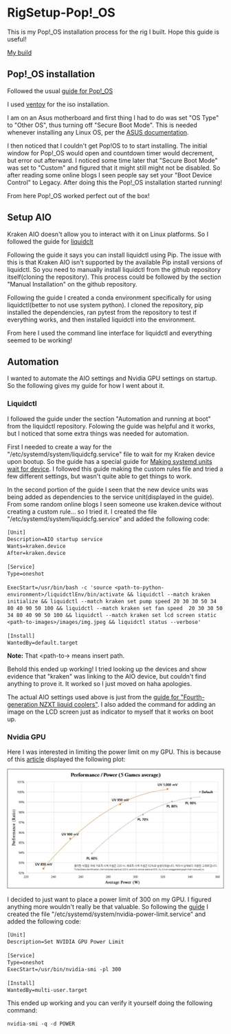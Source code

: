 # RigSetup-Pop!_OS

This is my Pop!_OS installation process for the rig I built. Hope this guide is useful!

[My build](https://pcpartpicker.com/list/jGW6Fs)

## Pop!_OS installation

Followed the usual [guide for Pop!_OS](https://support.system76.com/articles/install-pop/)

I used [ventoy](https://www.ventoy.net/en/index.html) for the iso installation.

I am on an Asus motherboard and first thing I had to do was set "OS Type" to "Other OS", thus turning off "Secure Boot Mode". This is needed whenever installing any Linux OS, per the [ASUS documentation](https://www.asus.com/us/support/faq/1049829/).

I then noticed that I couldn't get Pop!OS to to start installing. The initial window for Pop!_OS would open and countdown timer would decrement, but error out afterward. I noticed some time later that "Secure Boot Mode" was set to "Custom" and figured that it might still might not be disabled. So after reading some online blogs I seen people say set your "Boot Device Control" to Legacy. After doing this the Pop!_OS installation started running!

From here Pop!_OS worked perfect out of the box!

## Setup AIO

Kraken AIO doesn't allow you to interact with it on Linux platforms. So I followed the guide for [liquidclt](https://github.com/liquidctl/liquidctl)

Following the guide it says you can install liquidctl using Pip. The issue with this is that Kraken AIO isn't supported by the available Pip install versions of liquidctl. So you need to manually install liquidctl from the github repository itself(cloning the repository). This process could be followed by the section "Manual Installation" on the github repository. 

Following the guide I created a conda environment specifically for using liquidctl(better to not use system python). I cloned the repository, pip installed the dependencies, ran pytest from the repository to test if everything works, and then installed liquidctl into the environment.

From here I used the command line interface for liquidctl and everything seemed to be working! 

## Automation

I wanted to automate the AIO settings and Nvidia GPU settings on startup. So the following gives my guide for how I went about it.

### Liquidctl

I followed the guide under the section "Automation and running at boot" from the liquidctl repository. Folowing the guide was helpful and it works, but I noticed that some extra things was needed for automation.

First I needed to create a way for the "/etc/systemd/system/liquidcfg.service" file to wait for my Kraken device upon bootup. So the guide has a special guide for [Making systemd units wait for device](https://github.com/liquidctl/liquidctl/blob/main/docs/linux/making-systemd-units-wait-for-devices.md). I followed this guide making the custom rules file and tried a few different settings, but wasn't quite able to get things to work. 

In the second portion of the guide I seen that the new device units was being added as dependencies to the service unit(displayed in the guide). From some random online blogs I seen someone use kraken.device without creating a custom rule... so I tried it. I created the file "/etc/systemd/system/liquidcfg.service" and added the following code:

```
[Unit]
Description=AIO startup service
Wants=kraken.device
After=kraken.device

[Service]
Type=oneshot

ExecStart=/usr/bin/bash -c 'source <path-to-python-environment>/liquidctlEnv/bin/activate && liquidctl --match kraken initialize && liquidctl --match kraken set pump speed 20 30 30 50 34 80 40 90 50 100 && liquidctl --match kraken set fan speed  20 30 30 50 34 80 40 90 50 100 && liquidctl --match kraken set lcd screen static <path-to-images>/images/img.jpeg && liquidctl status --verbose'

[Install]
WantedBy=default.target
```

**Note:** That \<path-to-\> means insert path.

Behold this ended up working! I tried looking up the devices and show evidence that "kraken" was linking to the AIO device, but couldn't find anything to prove it. It worked so I just moved on haha apologies. 

The actual AIO settings used above is just from the [guide for "Fourth-generation NZXT liquid coolers"](https://github.com/liquidctl/liquidctl/blob/main/docs/kraken-x3-z3-guide.md). I also added the command for adding an image on the LCD screen just as indicator to myself that it works on boot up.


### Nvidia GPU 

Here I was interested in limiting the power limit on my GPU. This is because of this [article](https://www.techpowerup.com/301649/nvidia-geforce-rtx-4090-with-nearly-half-its-power-limit-and-undervolting-loses-just-8-performance) displayed the following plot:

![Image of GPU power ](imgs/4090-gpu-performance-vs-power-plot.jpg)

I decided to just want to place a power limit of 300 on my GPU. I figured anything more wouldn't really be that valuable. So following the [guide](https://linuxconfig.org/how-to-set-nvidia-power-limit-on-ubuntu) I created the file "/etc/systemd/system/nvidia-power-limit.service" and added the following code:

```
[Unit]
Description=Set NVIDIA GPU Power Limit

[Service]
Type=oneshot
ExecStart=/usr/bin/nvidia-smi -pl 300

[Install]
WantedBy=multi-user.target
```

This ended up working and you can verify it yourself doing the following command:

```
nvidia-smi -q -d POWER
```